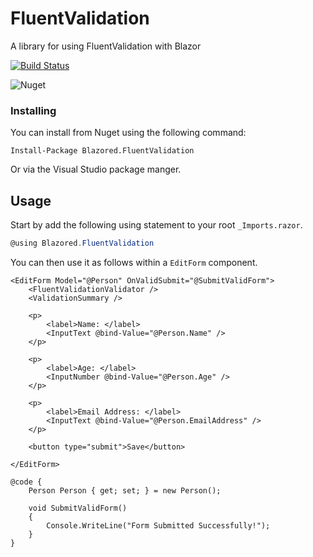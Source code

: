# FluentValidation
A library for using FluentValidation with Blazor

[![Build Status](https://dev.azure.com/blazored/FluentValidation/_apis/build/status/Blazored.FluentValidation?branchName=master)](https://dev.azure.com/blazored/FluentValidation/_build/latest?definitionId=11&branchName=master)

![Nuget](https://img.shields.io/nuget/v/blazored.fluentvalidation.svg)

### Installing

You can install from Nuget using the following command:

`Install-Package Blazored.FluentValidation`

Or via the Visual Studio package manger.

## Usage
Start by add the following using statement to your root `_Imports.razor`.

```csharp
@using Blazored.FluentValidation
```

You can then use it as follows within a `EditForm` component.

```
<EditForm Model="@Person" OnValidSubmit="@SubmitValidForm">
    <FluentValidationValidator />
    <ValidationSummary />

    <p>
        <label>Name: </label>
        <InputText @bind-Value="@Person.Name" />
    </p>

    <p>
        <label>Age: </label>
        <InputNumber @bind-Value="@Person.Age" />
    </p>

    <p>
        <label>Email Address: </label>
        <InputText @bind-Value="@Person.EmailAddress" />
    </p>

    <button type="submit">Save</button>

</EditForm>

@code {
    Person Person { get; set; } = new Person();

    void SubmitValidForm()
    {
        Console.WriteLine("Form Submitted Successfully!");
    }
}
```
